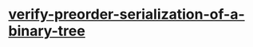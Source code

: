# [verify-preorder-serialization-of-a-binary-tree](https://leetcode-cn.com/problems/verify-preorder-serialization-of-a-binary-tree)
